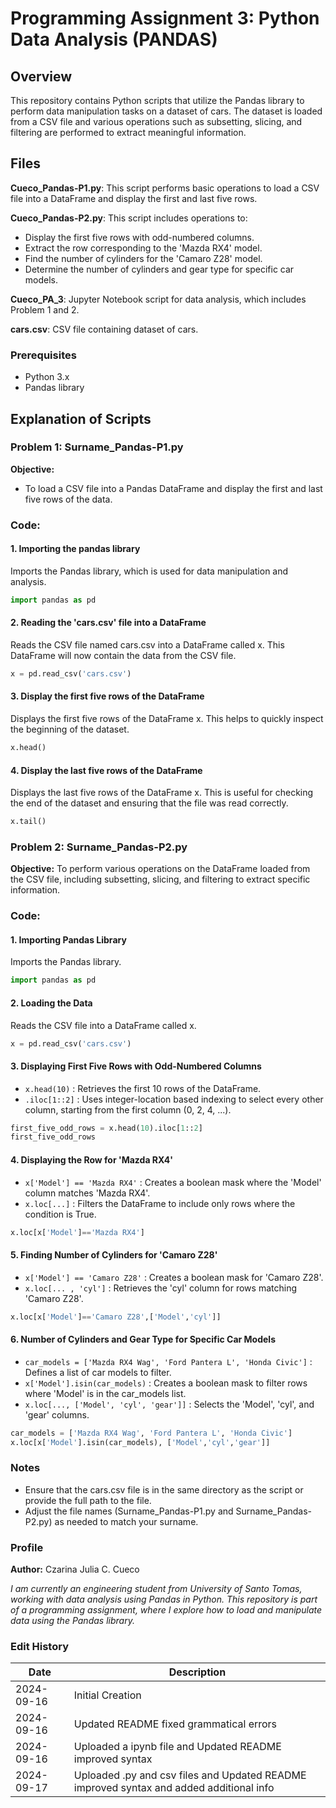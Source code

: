# Programming Assignment 3: Python Data Analysis (PANDAS)
## Overview
This repository contains Python scripts that utilize the Pandas library to perform data manipulation tasks on a dataset of cars. The dataset is loaded from a CSV file and various operations such as subsetting, slicing, and filtering are performed to extract meaningful information.

## Files
**Cueco_Pandas-P1.py**: This script performs basic operations to load a CSV file into a DataFrame and display the first and last five rows.

**Cueco_Pandas-P2.py**: This script includes operations to:
* Display the first five rows with odd-numbered columns.
* Extract the row corresponding to the 'Mazda RX4' model.
* Find the number of cylinders for the 'Camaro Z28' model.
* Determine the number of cylinders and gear type for specific car models.

**Cueco_PA_3**: Jupyter Notebook script for data analysis, which includes Problem 1 and 2.

**cars.csv**: CSV file containing dataset of cars.

### Prerequisites
* Python 3.x
* Pandas library

## Explanation of Scripts
### Problem 1: Surname_Pandas-P1.py
**Objective:**
* To load a CSV file into a Pandas DataFrame and display the first and last five rows of the data.

### Code:
#### 1. Importing the pandas library
Imports the Pandas library, which is used for data manipulation and analysis.
```python
import pandas as pd
```
#### 2. Reading the 'cars.csv' file into a DataFrame
Reads the CSV file named cars.csv into a DataFrame called x. This DataFrame will now contain the data from the CSV file.
```python
x = pd.read_csv('cars.csv')
```
#### 3. Display the first five rows of the DataFrame
Displays the first five rows of the DataFrame x. This helps to quickly inspect the beginning of the dataset.
```python
x.head()
```
#### 4. Display the last five rows of the DataFrame
Displays the last five rows of the DataFrame x. This is useful for checking the end of the dataset and ensuring that the file was read correctly.
```python
x.tail()
```
### Problem 2: Surname_Pandas-P2.py
**Objective:**
To perform various operations on the DataFrame loaded from the CSV file, including subsetting, slicing, and filtering to extract specific information.

### Code:
#### 1. Importing Pandas Library
Imports the Pandas library.
```python
import pandas as pd
```
#### 2. Loading the Data
Reads the CSV file into a DataFrame called x.
```python
x = pd.read_csv('cars.csv')
```
#### 3. Displaying First Five Rows with Odd-Numbered Columns
  * `x.head(10)` : Retrieves the first 10 rows of the DataFrame.
  * `.iloc[1::2]` : Uses integer-location based indexing to select every other column, starting from the first column (0, 2, 4, ...).
```python
first_five_odd_rows = x.head(10).iloc[1::2]
first_five_odd_rows
```
#### 4. Displaying the Row for 'Mazda RX4'
  * `x['Model'] == 'Mazda RX4'` : Creates a boolean mask where the 'Model' column matches 'Mazda RX4'.
  * `x.loc[...]` : Filters the DataFrame to include only rows where the condition is True.
```python
x.loc[x['Model']=='Mazda RX4']
```
#### 5. Finding Number of Cylinders for 'Camaro Z28'
  * `x['Model'] == 'Camaro Z28'` : Creates a boolean mask for 'Camaro Z28'.
  * `x.loc[... , 'cyl']` : Retrieves the 'cyl' column for rows matching 'Camaro Z28'.
```python
x.loc[x['Model']=='Camaro Z28',['Model','cyl']]
```
#### 6. Number of Cylinders and Gear Type for Specific Car Models
  * `car_models = ['Mazda RX4 Wag', 'Ford Pantera L', 'Honda Civic']` : Defines a list of car models to filter.
  * `x['Model'].isin(car_models)` : Creates a boolean mask to filter rows where 'Model' is in the car_models list.
  * `x.loc[..., ['Model', 'cyl', 'gear']]` : Selects the 'Model', 'cyl', and 'gear' columns.
```python
car_models = ['Mazda RX4 Wag', 'Ford Pantera L', 'Honda Civic']
x.loc[x['Model'].isin(car_models), ['Model','cyl','gear']]
```

### Notes
* Ensure that the cars.csv file is in the same directory as the script or provide the full path to the file.
* Adjust the file names (Surname_Pandas-P1.py and Surname_Pandas-P2.py) as needed to match your surname.

### Profile
**Author:** Czarina Julia C. Cueco

*I am currently an engineering student from University of Santo Tomas, working with data analysis using Pandas in Python. This repository is part of a programming assignment, where I explore how to load and manipulate data using the Pandas library.*

### Edit History
| Date           | Description                                                                              |
|----------------|------------------------------------------------------------------------------------------|
| 2024-09-16     | Initial Creation                                                                         |
| 2024-09-16     | Updated README fixed grammatical errors                                                  |
| 2024-09-16     | Uploaded a ipynb file and Updated README improved syntax                                 |
| 2024-09-17     | Uploaded .py and csv files and Updated README improved syntax and added additional info  |
